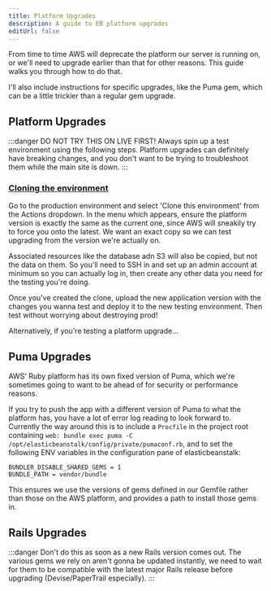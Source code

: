 ```yaml
---
title: Platform Upgrades
description: A guide to EB platform upgrades
editUrl: false
---
```


From time to time AWS will deprecate the platform our server is running on, or we'll need to upgrade earlier than that for other reasons. This guide walks you through how to do that.

I'll also include instructions for specific upgrades, like the Puma gem, which can be a little trickier than a regular gem upgrade.

## Platform Upgrades

:::danger
DO NOT TRY THIS ON LIVE FIRST! Always spin up a test environment using the following steps. Platform upgrades can definitely have breaking changes, and you don't want to be trying to troubleshoot them while the main site is down.
:::

### [Cloning the environment](https://docs.aws.amazon.com/elasticbeanstalk/latest/dg/using-features.managing.clone.html)

Go to the production environment and select 'Clone this environment' from the Actions dropdown. In the menu which appears, ensure the platform version is exactly the same as the current one, since AWS will sneakily try to force you onto the latest. We want an exact copy so we can test upgrading from the version we're actually on.

Associated resources like the database adn S3 will also be copied, but not the data on them. So you'll need to SSH in and set up an admin account at minimum so you can actually log in, then create any other data you need for the testing you're doing.

Once you've created the clone, upload the new application version with the changes you wanna test and deploy it to the new testing environment. Then test without worrying about destroying prod!

Alternatively, if you're testing a platform upgrade...

## Puma Upgrades

AWS' Ruby platform has its own fixed version of Puma, which we're sometimes going to want to be ahead of for security or performance reasons.

If you try to push the app with a different version of Puma to what the platform has, you have a lot of error log reading to look forward to. Currently the way around this is to include a `Procfile` in the project root containing `web: bundle exec puma -C /opt/elasticbeanstalk/config/private/pumaconf.rb`, and to set the following ENV variables in the configuration pane of elasticbeanstalk:

```
BUNDLER_DISABLE_SHARED_GEMS = 1
BUNDLE_PATH = vendor/bundle
```

This ensures we use the versions of gems defined in our Gemfile rather than those on the AWS platform, and provides a path to install those gems in.

## Rails Upgrades

:::danger
Don't do this as soon as a new Rails version comes out. The various gems we rely on aren't gonna be updated instantly, we need to wait for them to be compatible with the latest major Rails release before upgrading (Devise/PaperTrail especially).
:::
